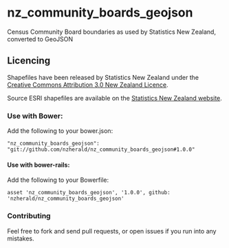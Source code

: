 nz_community_boards_geojson
============================

Census Community Board boundaries as used by Statistics New Zealand, converted to GeoJSON

## Licencing

Shapefiles have been released by Statistics New Zealand under the
[Creative Commons Attribution 3.0 New Zealand
Licence](http://creativecommons.org/licenses/by/3.0/nz/).

Source ESRI shapefiles are available on the [Statistics New Zealand
website](http://www.stats.govt.nz/browse_for_stats/people_and_communities/Geographic-areas/digital-boundary-files.aspx).


### Use with Bower:

Add the following to your bower.json:

```
"nz_community_boards_geojson": "git://github.com/nzherald/nz_community_boards_geojson#1.0.0"
```

#### Use with bower-rails:

Add the following to your Bowerfile:

```
asset 'nz_community_boards_geojson', '1.0.0', github: 'nzherald/nz_community_boards_geojson'
```

### Contributing

Feel free to fork and send pull requests, or open issues if you run into
any mistakes.
